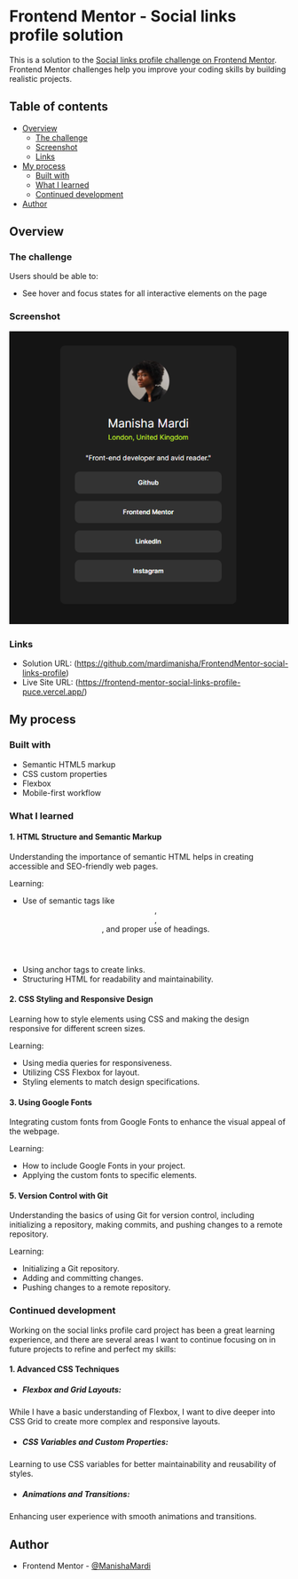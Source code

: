 # Frontend Mentor - Social links profile solution

This is a solution to the [Social links profile challenge on Frontend Mentor](https://www.frontendmentor.io/challenges/social-links-profile-UG32l9m6dQ). Frontend Mentor challenges help you improve your coding skills by building realistic projects. 

## Table of contents

- [Overview](#overview)
  - [The challenge](#the-challenge)
  - [Screenshot](#screenshot)
  - [Links](#links)
- [My process](#my-process)
  - [Built with](#built-with)
  - [What I learned](#what-i-learned)
  - [Continued development](#continued-development)
- [Author](#author)


## Overview

### The challenge

Users should be able to:

- See hover and focus states for all interactive elements on the page

### Screenshot

![](./assets/images/social-links-ss.png)

### Links

- Solution URL: (https://github.com/mardimanisha/FrontendMentor-social-links-profile)
- Live Site URL: (https://frontend-mentor-social-links-profile-puce.vercel.app/)

## My process

### Built with

- Semantic HTML5 markup
- CSS custom properties
- Flexbox
- Mobile-first workflow

### What I learned

#### 1. HTML Structure and Semantic Markup
Understanding the importance of semantic HTML helps in creating accessible and SEO-friendly web pages.

Learning:

- Use of semantic tags like <header>, <main>, <footer>, <a> and proper use of headings.
- Using anchor tags <a> to create links.
- Structuring HTML for readability and maintainability.

#### 2. CSS Styling and Responsive Design
Learning how to style elements using CSS and making the design responsive for different screen sizes.

Learning:

- Using media queries for responsiveness.
- Utilizing CSS Flexbox for layout.
- Styling elements to match design specifications.

#### 3. Using Google Fonts
Integrating custom fonts from Google Fonts to enhance the visual appeal of the webpage.

Learning:

- How to include Google Fonts in your project.
- Applying the custom fonts to specific elements.

#### 5. Version Control with Git
Understanding the basics of using Git for version control, including initializing a repository, making commits, and pushing changes to a remote repository.

Learning:

- Initializing a Git repository.
- Adding and committing changes.
- Pushing changes to a remote repository.

### Continued development

Working on the social links profile card project has been a great learning experience, and there are several areas I want to continue focusing on in future projects to refine and perfect my skills:

#### 1. Advanced CSS Techniques

- ##### Flexbox and Grid Layouts: 
While I have a basic understanding of Flexbox, I want to dive deeper into CSS Grid to create more complex and responsive layouts.
- ##### CSS Variables and Custom Properties: 
Learning to use CSS variables for better maintainability and reusability of styles.
- ##### Animations and Transitions:
Enhancing user experience with smooth animations and transitions.

## Author

- Frontend Mentor - [@ManishaMardi](https://www.frontendmentor.io/profile/mardimanisha)


